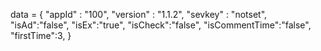 <span id = 'versionData'>data = {
  "appId" : "100",
  "version" : "1.1.2",
  "sevkey" : "notset",
  "isAd":"false",
  "isEx":"true",
  "isCheck":"false",
  "isCommentTime":"false",
  "firstTime":3,
}</span>
